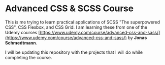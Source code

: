 # Advanced CSS & SCSS Course
This is me trying to learn practical applications of SCSS "The superpowered CSS", CSS Flexbox, and CSS Grid. I am learning these from one of the Udemy courses [https://www.udemy.com/course/advanced-css-and-sass/](https://www.udemy.com/course/advanced-css-and-sass/) by __Jonas Schmedtmann__.

I will be updating this repository with the projects that I will do while completing the course.